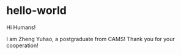 # hello-world

Hi Humans!

I am Zheng Yuhao, a postgraduate from CAMS!
Thank you for your cooperation!
